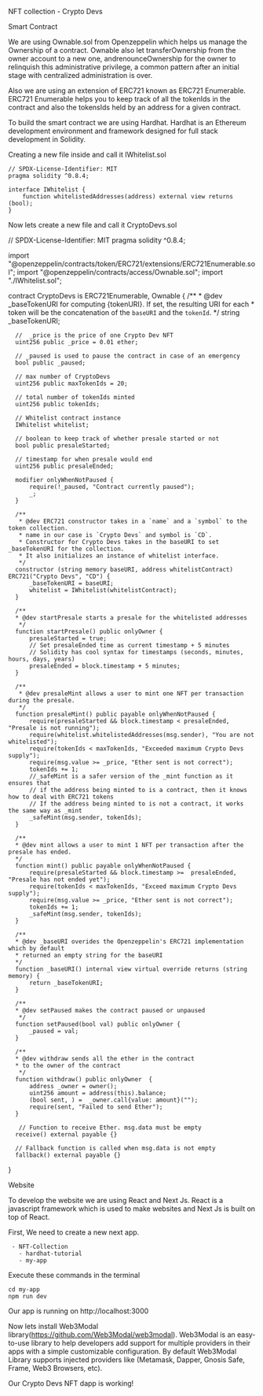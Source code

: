 NFT collection - Crypto Devs

Smart Contract

We are using Ownable.sol from Openzeppelin which helps us manage the Ownership of a contract. Ownable also let transferOwnership from the owner account to a new one, andrenounceOwnership for the owner to relinquish this administrative privilege, a common pattern after an initial stage with centralized administration is over.

Also we are using an extension of ERC721 known as ERC721 Enumerable. ERC721 Enumerable helps you to keep track of all the tokenIds in the contract and also the tokensIds held by an address for a given contract.

To build the smart contract we are using Hardhat. Hardhat is an Ethereum development environment and framework designed for full stack development in Solidity. 

Creating a new file inside and call it IWhitelist.sol

    // SPDX-License-Identifier: MIT
    pragma solidity ^0.8.4;

    interface IWhitelist {
        function whitelistedAddresses(address) external view returns (bool);
    }
    
Now lets create a new file and call it CryptoDevs.sol

  // SPDX-License-Identifier: MIT
  pragma solidity ^0.8.4;

  import "@openzeppelin/contracts/token/ERC721/extensions/ERC721Enumerable.sol";
  import "@openzeppelin/contracts/access/Ownable.sol";
  import "./IWhitelist.sol";

  contract CryptoDevs is ERC721Enumerable, Ownable {
      /**
       * @dev _baseTokenURI for computing {tokenURI}. If set, the resulting URI for each
       * token will be the concatenation of the `baseURI` and the `tokenId`.
       */
      string _baseTokenURI;

      //  _price is the price of one Crypto Dev NFT
      uint256 public _price = 0.01 ether;

      // _paused is used to pause the contract in case of an emergency
      bool public _paused;

      // max number of CryptoDevs
      uint256 public maxTokenIds = 20;

      // total number of tokenIds minted
      uint256 public tokenIds;

      // Whitelist contract instance
      IWhitelist whitelist;

      // boolean to keep track of whether presale started or not
      bool public presaleStarted;

      // timestamp for when presale would end
      uint256 public presaleEnded;

      modifier onlyWhenNotPaused {
          require(!_paused, "Contract currently paused");
          _;
      }

      /**
       * @dev ERC721 constructor takes in a `name` and a `symbol` to the token collection.
       * name in our case is `Crypto Devs` and symbol is `CD`.
       * Constructor for Crypto Devs takes in the baseURI to set _baseTokenURI for the collection.
       * It also initializes an instance of whitelist interface.
       */
      constructor (string memory baseURI, address whitelistContract) ERC721("Crypto Devs", "CD") {
          _baseTokenURI = baseURI;
          whitelist = IWhitelist(whitelistContract);
      }

      /**
      * @dev startPresale starts a presale for the whitelisted addresses
       */
      function startPresale() public onlyOwner {
          presaleStarted = true;
          // Set presaleEnded time as current timestamp + 5 minutes
          // Solidity has cool syntax for timestamps (seconds, minutes, hours, days, years)
          presaleEnded = block.timestamp + 5 minutes;
      }

      /**
       * @dev presaleMint allows a user to mint one NFT per transaction during the presale.
       */
      function presaleMint() public payable onlyWhenNotPaused {
          require(presaleStarted && block.timestamp < presaleEnded, "Presale is not running");
          require(whitelist.whitelistedAddresses(msg.sender), "You are not whitelisted");
          require(tokenIds < maxTokenIds, "Exceeded maximum Crypto Devs supply");
          require(msg.value >= _price, "Ether sent is not correct");
          tokenIds += 1;
          //_safeMint is a safer version of the _mint function as it ensures that
          // if the address being minted to is a contract, then it knows how to deal with ERC721 tokens
          // If the address being minted to is not a contract, it works the same way as _mint
          _safeMint(msg.sender, tokenIds);
      }

      /**
      * @dev mint allows a user to mint 1 NFT per transaction after the presale has ended.
      */
      function mint() public payable onlyWhenNotPaused {
          require(presaleStarted && block.timestamp >=  presaleEnded, "Presale has not ended yet");
          require(tokenIds < maxTokenIds, "Exceed maximum Crypto Devs supply");
          require(msg.value >= _price, "Ether sent is not correct");
          tokenIds += 1;
          _safeMint(msg.sender, tokenIds);
      }

      /**
      * @dev _baseURI overides the Openzeppelin's ERC721 implementation which by default
      * returned an empty string for the baseURI
      */
      function _baseURI() internal view virtual override returns (string memory) {
          return _baseTokenURI;
      }

      /**
      * @dev setPaused makes the contract paused or unpaused
       */
      function setPaused(bool val) public onlyOwner {
          _paused = val;
      }

      /**
      * @dev withdraw sends all the ether in the contract
      * to the owner of the contract
       */
      function withdraw() public onlyOwner  {
          address _owner = owner();
          uint256 amount = address(this).balance;
          (bool sent, ) =  _owner.call{value: amount}("");
          require(sent, "Failed to send Ether");
      }

       // Function to receive Ether. msg.data must be empty
      receive() external payable {}

      // Fallback function is called when msg.data is not empty
      fallback() external payable {}
  }

Website

To develop the website we are using React and Next Js. React is a javascript framework which is used to make websites and Next Js is built on top of React.

First, We need to create a new next app. 

     - NFT-Collection
       - hardhat-tutorial
       - my-app

Execute these commands in the terminal

    cd my-app
    npm run dev
    
Our app is running on http://localhost:3000

Now lets install Web3Modal library(https://github.com/Web3Modal/web3modal). Web3Modal is an easy-to-use library to help developers add support for multiple providers in their apps with a simple customizable configuration. By default Web3Modal Library supports injected providers like (Metamask, Dapper, Gnosis Safe, Frame, Web3 Browsers, etc).



Our Crypto Devs NFT dapp is working!

